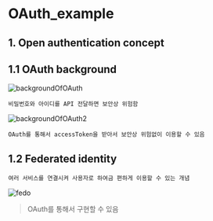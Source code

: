 # OAuth_example

## 1. Open authentication concept
## 1.1 OAuth background
![backgroundOfOAuth](https://user-images.githubusercontent.com/46476398/72710739-12424200-3bab-11ea-997c-550adda4af5c.PNG)
    
    비밀번호와 아이디를 API 전달하면 보안상 위험함
![backgroundOfOAuth2](https://user-images.githubusercontent.com/46476398/72710744-13736f00-3bab-11ea-9fab-b17b27179894.PNG)
    
    OAuth를 통해서 accessToken을 받아서 보안상 위험없이 이용할 수 있음
## 1.2 Federated identity
    여러 서비스를 연결시켜 사용자로 하여금 편하게 이용할 수 있는 개념
![fedo](https://cdn-images-1.medium.com/max/1600/1*6TeBm2nxup6YeDm7axm_uA.png)
>OAuth를 통해서 구현할 수 있음